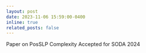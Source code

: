 ```yaml
---
layout: post
date: 2023-11-06 15:59:00-0400
inline: true
related_posts: false
---
```

Paper on PosSLP Complexity Accepted for SODA 2024
